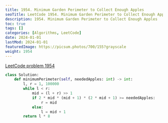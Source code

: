 ```yaml
---
title: 1954. Minimum Garden Perimeter to Collect Enough Apples
seoTitle: LeetCode 1954. Minimum Garden Perimeter to Collect Enough Apples | Python solution and explanation
description: 1954. Minimum Garden Perimeter to Collect Enough Apples
toc: true
tags: []
categories: [Algorithms, LeetCode]
date: 2024-01-01
lastMod: 2024-01-01
featuredImage: https://picsum.photos/700/155?grayscale
weight: 1954
---
```


[LeetCode problem 1954](https://leetcode.com/problems/minimum-garden-perimeter-to-collect-enough-apples/)

```python
class Solution:
    def minimumPerimeter(self, neededApples: int) -> int:
        l, r = 1, 100000
        while l < r:
            mid = (l + r) >> 1
            if 2 * mid * (mid + 1) * (2 * mid + 1) >= neededApples:
                r = mid
            else:
                l = mid + 1
        return l * 8

```
